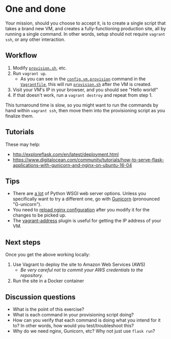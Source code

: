 # One and done

Your mission, should you choose to accept it, is to create a single script that takes a brand new VM, and creates a fully-functioning production site, all by running a single command. In other words, setup should not require `vagrant ssh`, or any other interaction.

## Workflow

1. Modify [`provision.sh`](provision.sh), etc.
1. Run `vagrant up`.
    * As you can see in the [`config.vm.provision`](https://www.vagrantup.com/docs/provisioning/) command in the [`Vagrantfile`](Vagrantfile), this will run [`provision.sh`](provision.sh) after the VM is created.
1. Visit your VM's IP in your browser, and you should see "Hello world!"
1. If that doesn't work, run a `vagrant destroy` and repeat from step 1.

This turnaround time is slow, so you might want to run the commands by hand within `vagrant ssh`, then move them into the provisioning script as you finalize them.

## Tutorials

These may help:

* http://exploreflask.com/en/latest/deployment.html
* https://www.digitalocean.com/community/tutorials/how-to-serve-flask-applications-with-gunicorn-and-nginx-on-ubuntu-16-04

## Tips

* There are [a lot](http://flask.pocoo.org/docs/0.11/deploying/) of Python WSGI web server options. Unless you specifically want to try a different one, go with [Gunicorn](http://docs.gunicorn.org/) (pronounced "G-unicorn").
* You need to [reload nginx configuration](http://nginx.org/en/docs/beginners_guide.html#control) after you modify it for the changes to be picked up.
* The [vagrant-address](https://github.com/mkuzmin/vagrant-address) plugin is useful for getting the IP address of your VM.

## Next steps

Once you get the above working locally:

1. Use Vagrant to deploy the site to Amazon Web Services (AWS)
    * *Be very careful not to commit your AWS credentials to the repository.*
1. Run the site in a Docker container

## Discussion questions

* What is the point of this exercise?
* What is each command in your provisioning script doing?
* How can you verify that each command is doing what you intend for it to? In other words, how would you test/troubleshoot this?
* Why do we need nginx, Gunicorn, etc? Why not just use `flask run`?
